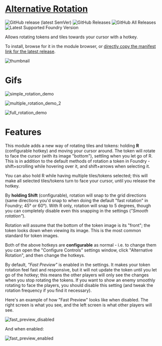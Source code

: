 # [Alternative Rotation](https://foundryvtt.com/packages/alternative-rotation/)

![GitHub release (latest SemVer)](https://img.shields.io/github/v/release/shemetz/AlternativeRotation?style=for-the-badge) 
![GitHub Releases](https://img.shields.io/github/downloads/shemetz/AlternativeRotation/latest/total?style=for-the-badge) 
![GitHub All Releases](https://img.shields.io/github/downloads/shemetz/AlternativeRotation/total?style=for-the-badge&label=Downloads+total)  
![Latest Supported Foundry Version](https://img.shields.io/endpoint?url=https://foundryshields.com/version?url=https://github.com/shemetz/AlternativeRotation/raw/master/module.json)

Allows rotating tokens and tiles towards your cursor with a hotkey.

To install, browse for it in the module browser, or [directly copy the manifest link for the latest release](https://github.com/shemetz/AlternativeRotation/releases/latest/download/module.json).

![thumbnail](metadata/thumbnail.png)

# Gifs

![simple_rotation_demo](metadata/simple_rotation_demo.gif)

![multiple_rotation_demo_2](metadata/multiple_rotation_demo_2.gif)

![full_rotation_demo](metadata/full_rotation_demo.gif)

# Features

This module adds a new way of rotating tiles and tokens: holding **R** (configurable hotkey) and moving your cursor around.
The token will rotate to face the cursor (with its image "bottom"), settling when you let go of R. This is in 
addition to the default methods of rotation a token in Foundry - shift+scrolling while hovering over it, and shift+arrows
when selecting it. 

You can also hold R while having multiple tiles/tokens selected; this will make all
selected tiles/tokens turn to face your cursor, until you release the hotkey.  

By **holding Shift** (configurable), rotation will snap to the grid directions (same directions you'd snap to when doing the default 
"fast rotation" in Foundry; 45° or 60°). With R only, rotation will snap to 5 degrees, though you can completely
disable even this snapping in the settings (*"Smooth rotation"*).

Rotation will assume that the bottom of the token image is its "front"; the token looks down when viewing its image.
This is the most common standard for token images.

Both of the above hotkeys are **configurable** as normal - i.e. to change them you can open the "Configure Controls"
settings window, click "Alternative Rotation", and then change the hotkeys.

By default, *"Fast Preview"* is enabled in the settings. It makes your token rotation feel fast and responsive, but it
will not update the token until you let go of the hotkey; this means the other players will only see the changes when you
stop rotating the tokens. If you want to show an enemy smoothly rotating to face the players, you should disable this
setting (and tweak the rotation frequency if you find it necessary).

Here's an example of how "Fast Preview" looks like when disabled. The right screen is what you see, and the left screen
is what other players will see.

![fast_preview_disabled](metadata/fast_preview_disabled.gif)

And when enabled:

![fast_preview_enabled](metadata/fast_preview_enabled.gif)
